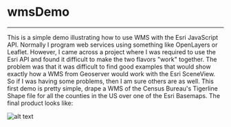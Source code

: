 # wmsDemo
---

This is a simple demo illustrating how to use WMS with the Esri JavaScript API. Normally I program web services using something like OpenLayers or Leaflet. However, I came across a project where I was required to use the Esri API and found it difficult to make the two flavors "work" together. The problem was that it was difficult to find good examples that would show exactly how a WMS from Geoserver would work with the Esri SceneView. So if I was having some problems, then I am sure others are as well. This first demo is pretty simple, drape a WMS of the Census Bureau's Tigerline Shape file for all the counties in the US over one of the Esri Basemaps. The final product looks like:

![alt text](img/markdown_logo.png "Title Text")



